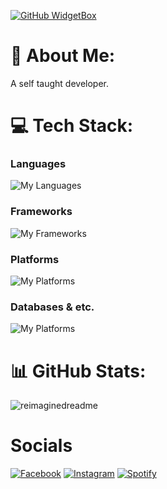 
<!--
**raffyamoguis/raffyamoguis** is a ✨ _special_ ✨ repository because its `README.md` (this file) appears on your GitHub profile.

Here are some ideas to get you started:

- 🔭 I’m currently working on ...
- 🌱 I’m currently learning ...
- 👯 I’m looking to collaborate on ...
- 🤔 I’m looking for help with ...
- 💬 Ask me about ...
- 📫 How to reach me: ...
- 😄 Pronouns: ...
- ⚡ Fun fact: ...
-->

[![GitHub WidgetBox](https://github-widgetbox.vercel.app/api/profile?username=raffyamoguis&data=repositories,stars,commits)](https://github.com/Jurredr/github-widgetbox)

# 💫 About Me:
A self taught developer.
<!--# 🔭 I’m currently working on this projects:
- [animerf](https://github.com/raffyamoguis/animerf)
- [game-marketplace](https://github.com/raffyamoguis/game-marketplace)-->
# 💻 Tech Stack:
### **Languages**
![My Languages](https://skillicons.dev/icons?i=c,java,javascript,php,bash,powershell&theme=dark)
### **Frameworks**
![My Frameworks](https://skillicons.dev/icons?i=nextjs,vite,react,laravel,nodejs,tailwind,bootstrap&theme=dark)
### **Platforms**
![My Platforms](https://skillicons.dev/icons?i=aws,supabase,firebase,mongodb&theme=dark)
### **Databases & etc.**
![My Platforms](https://skillicons.dev/icons?i=mysql,sqlite,mongodb,wordpress&theme=dark)

# 📊 GitHub Stats:
<img src="https://myreadme.vercel.app/api/embed/raffyamoguis?panels=toplanguages,commitgraph" alt="reimaginedreadme" />

# Socials

<a href="https://www.facebook.com/raffyxyz" target="_blank"><img src="https://img.shields.io/badge/Facebook-%231877F2.svg?&style=flat-square&logo=facebook&logoColor=white" alt="Facebook"></a>
<a href="https://www.instagram.com/raffyamoguis/" target="_blank"><img src="https://img.shields.io/badge/Instagram-%23E4405F.svg?&style=flat-square&logo=instagram&logoColor=white" alt="Instagram"></a>
<a href="https://open.spotify.com/playlist/0D3drQUJmAbZLJZnezwj3u?si=8bfca10f7bc2437b" target="_blank"><img src="https://img.shields.io/badge/Spotify-%231ED760.svg?&style=flat-square&logo=spotify&logoColor=white" alt="Spotify"></a>
